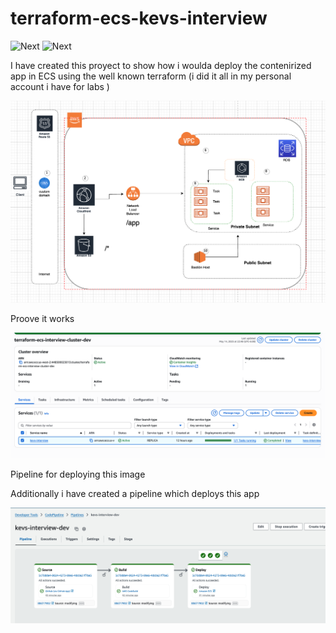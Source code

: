 # terraform-ecs-kevs-interview

![Next][aws] ![Next][terraform]

I have created this proyect to show how i woulda deploy the contenirized app in ECS using 
the well known terraform (i did it all in my personal account i have for labs )



![arch](images/my_ecs_arch.png)

Proove it works 

![itworks](images/itworks.png)

Pipeline for deploying this image 

Additionally i have created a pipeline which deploys this app

![pipeline](images/pipeline.png)

[terraform]: https://img.shields.io/badge/terraform-%235835CC.svg?style=for-the-badge&logo=terraform&logoColor=white

[aws]: https://img.shields.io/badge/AWS-%23FF9900.svg?style=for-the-badge&logo=amazon-aws&logoColor=white